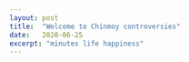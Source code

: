 ```yaml
---
layout: post
title:  "Welcome to Chinmoy controversies"
date:   2020-06-25
excerpt: "minutes life happiness"
---
```

